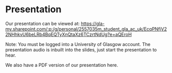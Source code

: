 # Presentation

Our presentation can be viewed at: https://gla-my.sharepoint.com/:p:/g/personal/2557035m_student_gla_ac_uk/EcqPNfjV22NHhkvU6beLRb4BqEQTyXnQtaXz6TCzrtNdUg?e=aQEroH

Note: You must be logged into a University of Glasgow account. The presentation audio is inbuilt into the slides, just start the presentation to hear.

We also have a PDF version of our presentation here.
